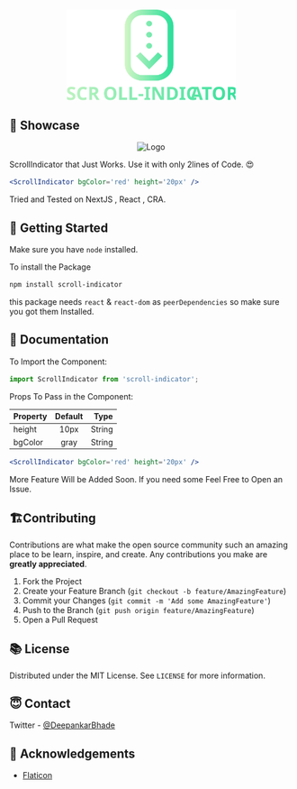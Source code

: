 <br />
<p align="center">
    <img src="media/logo.svg" alt="Logo" width="300" >
  </a>
</p>

## 🌈 Showcase

<p align="center">
    <img src="media/output.gif" alt="Logo" >
  </a>
</p>

ScrollIndicator that Just Works. Use it with only 2lines of Code. 😍

```jsx
<ScrollIndicator bgColor='red' height='20px' />
```

Tried and Tested on NextJS , React , CRA.

## 🚀 Getting Started

Make sure you have `node` installed.

To install the Package

```bash
npm install scroll-indicator
```
this package needs `react` & `react-dom` as `peerDependencies` so make sure you got them Installed.

## 📖 Documentation

To Import the Component:

```jsx
import ScrollIndicator from 'scroll-indicator';
```

Props To Pass in the Component:

| Property | Default |   Type |
| :------- | :-----: | -----: |
| height   |  10px   | String |
| bgColor  |  gray   | String |

```jsx
<ScrollIndicator bgColor='red' height='20px' />
```

More Feature Will be Added Soon.
If you need some Feel Free to Open an Issue.

## 🏗Contributing

Contributions are what make the open source community such an amazing place to be learn, inspire, and create. Any contributions you make are **greatly appreciated**.

1. Fork the Project
2. Create your Feature Branch (`git checkout -b feature/AmazingFeature`)
3. Commit your Changes (`git commit -m 'Add some AmazingFeature'`)
4. Push to the Branch (`git push origin feature/AmazingFeature`)
5. Open a Pull Request

## 📚 License

Distributed under the MIT License. See `LICENSE` for more information.

## 😇 Contact

Twitter - [@DeepankarBhade](https://twitter.com/DeepankarBhade)

<!-- ACKNOWLEDGEMENTS -->

## 📖 Acknowledgements

- [Flaticon](https://www.flaticon.com/)
